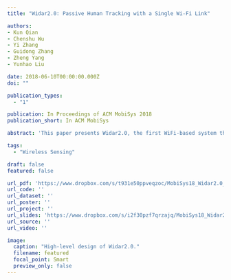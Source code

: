 ```yaml
---
title: "Widar2.0: Passive Human Tracking with a Single Wi-Fi Link"

authors:
- Kun Qian
- Chenshu Wu
- Yi Zhang
- Guidong Zhang
- Zheng Yang
- Yunhao Liu

date: 2018-06-10T00:00:00.000Z
doi: ""

publication_types:
  - "1"

publication: In Proceedings of ACM MobiSys 2018
publication_short: In ACM MobiSys

abstract: 'This paper presents Widar2.0, the first WiFi-based system that enables passive human localization and tracking using a single link on commodity off-the-shelf devices. Previous works based on either specialized or commercial hardware all require multiple links, preventing their wide adoption in scenarios like homes where typically only one single AP is installed. The key insight underlying Widar2.0 to circumvent the use of multiple links is to leverage multi-dimensional signal parameters from one single link. To this end, we build a unified model accounting for Angle-of-Arrival, Time-of-Flight, and Doppler shifts together and devise an efficient algorithm for their joint estimation. We then design a pipeline to translate the erroneous raw parameters into precise locations, which first finds parameters corresponding to the reflections of interests, then refines range estimates, and ultimately outputs target locations. Our implementation and evaluation on commodity WiFi devices demonstrate that Widar2.0 achieves better or comparable performance to state-of-the-art localization systems, which either use specialized hardwares or require 2 to 40 Wi-Fi links.'

tags:
  - "Wireless Sensing"

draft: false
featured: false

url_pdf: 'https://www.dropbox.com/s/t931e50ppveqzoc/MobiSys18_Widar2.0_paper.pdf?dl=0'
url_code: ''
url_dataset: ''
url_poster: ''
url_project: ''
url_slides: 'https://www.dropbox.com/s/i2f30pzf7qrzajq/MobiSys18_Widar2.0_slides.pptx?dl=0'
url_source: ''
url_video: ''

image:
  caption: "High-level design of Widar2.0."
  filename: featured
  focal_point: Smart
  preview_only: false
---
```


